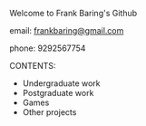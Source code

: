 Welcome to Frank Baring's Github

email: frankbaring@gmail.com

phone: 9292567754


CONTENTS:
 - Undergraduate work
 - Postgraduate work
 - Games
 - Other projects

